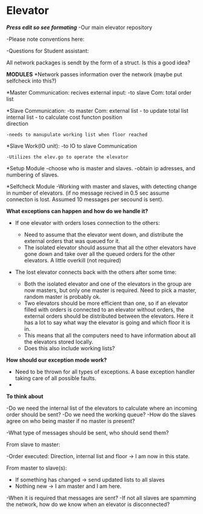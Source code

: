 Elevator
========
***Press edit so see formating***
-Our main elevator repository

-Please note conventions here:


-Questions for Student assistant:


All network packages is sendt by the form of a struct. Is this a good idea?



**MODULES**
*Network 
	passes information over the network
	(maybe put selfcheck into this?)

*Master Communication:
	recives external input:
	-to slave Com:
		total order list

*Slave Communication:
	-to master Com:
		external list	- to update total list
		internal list 	- to calculate cost functon
		position 		
		direction

	-needs to manupulate working list when floor reached

*Slave Work(IO unit):
	-to IO to slave Communication
	
	-Utilizes the elev.go to operate the elevator

*Setup Module
	-choose who is master and slaves.
	-obtain ip adresses, and numbering of slaves.

*Selfcheck Module
	-Working with master and slaves, with detecting change in number of elevators.
	(if no message recived in 0.5 sec assume connecton is lost. Assumed 10 messages per secound is sent).
	
	
**What exceptions can happen and how do we handle it?**

- If one elevator with orders loses connection to the others:
	- Need to assume that the elevator went down, and distribute the external orders that was queued for it.
	- The isolated elevator should assume that all the other elevators have gone down and take over all
	  the queued orders for the other elevators. A little overkill (not required)

- The lost elevator connects back with the others after some time:
	- Both the isolated elevator and one of the elevators in the group are now masters, but only one master 
	is required. Need to pick a master, random master is probably ok. 
	- Two elevators should be more efficient than one, so if an elevator filled with orders is connected to 
	an elevator without orders, the external orders should be distributed between the elevators.
	Here it has a lot to say what way the elevator is going and which floor it is in.
	- This means that all the computers need to have information about all the elevators stored locally.
	- Does this also include working lists?


**How should our exception mode work?**
- Need to be thrown for all types of exceptions. A base exception handler taking care of all possible faults.
- 


**To think about**

-Do we need the internal list of the elevators to calculate where an incoming order should be sent?
-Do we need the working queue?
-How do the slaves agree on who being master if no master is present?



-What type of messages should be sent, who should send them?

From slave to master:

-Order executed: Direction, internal list and floor -> I am now in this state.


From master to slave(s):

- If something has changed -> send updated lists to all slaves
- Nothing new -> I am master and I am here.



-When it is required that messages are sent?
-If not all slaves are spamming the network, how do we know when an elevator is disconnected?


